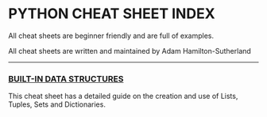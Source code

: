# PYTHON CHEAT SHEET INDEX

All cheat sheets are beginner friendly and are full of examples.

All cheat sheets are written and maintained by Adam Hamilton-Sutherland

---

### [BUILT-IN DATA STRUCTURES](https://github.com/adamHamland/python_cheatsheets/blob/master/built-in_data_structures.md)

This cheat sheet has a detailed guide on the creation and use of Lists, Tuples, Sets and Dictionaries.
